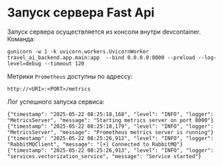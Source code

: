 # Запуск сервера Fast Api

Запуск сервера осуществляется из консоли внутри devcontainer. Команда:
```
gunicorn -w 1 -k uvicorn.workers.UvicornWorker travel_ai_backend.app.main:app  --bind 0.0.0.0:8000 --preload --log-level=debug --timeout 120
```

Метрики `Prometheus` доступны по адрессу:
```
http://<URI>:<PORT>/metrics
```

Лог успешного запуска сервиса:
```
{"timestamp": "2025-05-22 08:25:18,168", "level": "INFO", "logger": "MetricsServer", "message": "Starting metrics server on port 8000"}
{"timestamp": "2025-05-22 08:25:18,179", "level": "INFO", "logger": "MetricsServer", "message": "Prometheus metrics server is running"}
{"timestamp": "2025-05-22 08:25:26,912", "level": "INFO", "logger": "RabbitMQClient", "message": "[+] Connected to RabbitMQ"}
{"timestamp": "2025-05-22 08:25:26,913", "level": "INFO", "logger": "services.vectorization_service", "message": "Service started"}
```